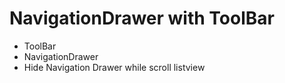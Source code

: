 # NavigationDrawer with ToolBar
* ToolBar
* NavigationDrawer
* Hide Navigation Drawer while scroll listview
